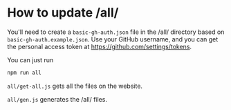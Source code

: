 # How to update /all/

You'll need to create a `basic-gh-auth.json` file in the /all/ directory based
on `basic-gh-auth.example.json`. Use your GitHub username, and you can get the
personal access token at https://github.com/settings/tokens.

You can just run

```sh
npm run all
```

`all/get-all.js` gets all the files on the website.

`all/gen.js` generates the /all/ files.
